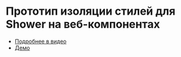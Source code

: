 # Прототип изоляции стилей для Shower на веб-компонентах

- [Подробнее в видео](https://youtu.be/_FRIRJZYlxU)
- [Демо](https://pepelsbey.github.io/playground/11/)
